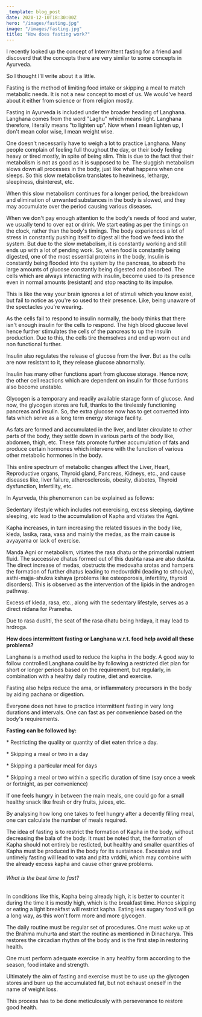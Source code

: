 ```yaml
---
_template: blog_post
date: 2020-12-10T18:30:00Z
hero: "/images/fasting.jpg"
image: "/images/fasting.jpg"
title: "How does fasting work?"
---
```


I recently looked up the concept of Intermittent fasting for a friend and discoverd that the concepts there are very similar to some concepts in Ayurveda.

So I thought I'll write about it a little.

Fasting is the method of limiting food intake or skipping a meal to match metabolic needs. It is not a new concept to most of us. We would've heard about it either from science or from religion mostly. 

Fasting in Ayurveda is included under the broader heading of Langhana. Langhana comes from the word "Laghu" which means light. Langhana therefore, literally means "to lighten up". Now when I mean lighten up, I don't mean color wise, I mean weight wise. 

One doesn't necessarily have to weigh a lot to practice Langhana. Many people complain of feeling full thoughout the day, or their body feeling heavy or tired mostly, in spite of being slim. This is due to the fact that their metabolism is not as good as it is supposed to be. The sluggish metabolism slows down all processes in the body, just like what happens when one sleeps. So this slow metabolism translates to heaviness, lethargy, sleepiness, disinterest, etc.

When this slow metabolism continues for a longer period, the breakdown and elimination of unwanted substances in the body is slowed, and they may accumulate over the period causing various diseases.

When we don't pay enough attention to the body's needs of food and water, we usually tend to over eat or drink. We start eating as per the timings on the clock, rather than the body's timings. The body experiences a lot of stress in constantly pushing itself to digest all the food we feed into the system. But due to the slow metabolism, it is constantly working and still ends up with a lot of pending work. So, when food is constantly being digested, one of the most essential proteins in the body, Insulin is constantly being flooded into the system by the pancreas, to absorb the large amounts of glucose constantly being digested and absorbed. The cells which are always interacting with insulin, become used to its presence even in normal amounts (resistant) and stop reacting to its impulse. 

This is like the way your brain ignores a lot of stimuli which you know exist, but fail to notice as you're so used to their presence. Like, being unaware of the spectacles you're wearing. 

As the cells fail to respond to insulin normally, the body thinks that there isn't enough insulin for the cells to respond. The high blood glucose level hence further stimulates the cells of the pancreas to up the insulin production. Due to this, the cells tire themselves and end up worn out and non functional further.

Insulin also regulates the release of glucose from the liver. But as the cells are now resistant to it, they release glucose abnormally. 

Insulin has many other functions apart from glucose storage. Hence now, the other cell reactions which are dependent on insulin for those funtions also become unstable. 

Glycogen is a temporary and readily available starage form of glucose. And now, the glycogen stores are full, thanks to the tirelessly functioning pancreas and insulin. So, the extra glucose now has to get converted into fats which serve as a long term energy storage facility. 

As fats are formed and accumulated in the liver, and later circulate to other parts of the body, they settle down in various parts of the body like, abdomen, thigh, etc. These fats promote further accumulation of fats and produce certain hormones which intervene with the function of various other metabolic hormones in the body. 

This entire spectrum of metabolic changes affect the Liver, Heart, Reproductive organs, Thyroid gland, Pancreas, Kidneys, etc., and cause diseases like, liver failure, atherosclerosis, obesity, diabetes, Thyroid dysfunction, Infertility, etc.

In Ayurveda, this phenomenon can be explained as follows: 

Sedentary lifestyle which includes not exercising, excess sleeping, daytime sleeping, etc lead to the accumulation of Kapha and vitiates the Agni.

Kapha increases, in turn increasing the related tissues in the body like, kleda, lasika, rasa, vasa and mainly the medas, as the main cause is avyayama or lack of exercise. 

Manda Agni or metabolism, vitiates the rasa dhatu or the primordial nutrient fluid. The successive dhatus formed out of this dushta rasa are also dushta. The direct increase of medas, obstructs the medovaha srotas and hampers the formation of further dhatus leading to medovrddhi (leading to sthoulya), asthi-majja-shukra kshaya (problems like osteoporosis, infertility, thyroid disorders). This is observed as the intervention of the lipids in the androgen pathway. 

Excess of kleda, rasa, etc., along with the sedentary lifestyle, serves as a direct nidana for Prameha. 

Due to rasa dushti, the seat of the rasa dhatu being hrdaya, it may lead to hrdroga.

**How does intermittent fasting or Langhana w.r.t. food help avoid all these problems?**

Langhana is a method used to reduce the kapha in the body. A good way to follow controlled Langhana could be by following a restricted diet plan for short or longer periods based on the requirement, but regularly, in combination with a healthy daily routine, diet and exercise. 

Fasting also helps reduce the ama, or inflammatory precursors in the body by aiding pachana or digestion.

Everyone does not have to practice intermittent fasting in very long durations and intervals. One can fast as per convenience based on the body's requirements.

**Fasting can be followed by:**

\* Restricting the quality or quantity of diet eaten thrice a day. 

\* Skipping a meal or two in a day

\* Skipping a particular meal for days

\* Skipping a meal or two within a specific duration of time (say once a week or fortnight, as per convenience)

If one feels hungry in between the main meals, one could go for a small healthy snack like fresh or dry fruits, juices, etc.

By analysing how long one takes to feel hungry after a decently filling meal, one can calculate the number of meals required.

The idea of fasting is to restrict the formation of Kapha in the body, without decreasing the bala of the body. It must be noted that, the formation of Kapha should not entirely be resticted, but healthy and smaller quantities of Kapha must be produced in the body for its sustainace. Excessive and untimely fasting will lead to vata and pitta vrddhi, which may combine with the already excess kapha and cause other grave problems. 

###### What is the best time to fast? 

In conditions like this, Kapha being already high, it is better to counter it during the time it is mostly high, which is the breakfast time. Hence skipping or eating a light breakfast will restrict kapha. Eating less sugary food will go a long way, as this won't form more and more glycogen.

The daily routine must be regular set of procedures. One must wake up at the Brahma muhurta and start the routine as mentioned in Dinacharya. This restores the circadian rhythm of the body and is the first step in restoring health.

One must perform adequate exercise in any healthy form according to the season, food intake and strength. 

Ultimately the aim of fasting and exercise must be to use up the glycogen stores and burn up the accumulated fat, but not exhaust oneself in the name of weight loss.

This process has to be done meticulously with perseverance to restore good health.
